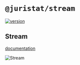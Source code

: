# `@juristat/stream`

[![version](https://img.shields.io/npm/v/@juristat/stream.svg?style=flat-square)](https://www.npmjs.com/package/@juristat/stream)

## Stream

[documentation](http://nivo.rocks/#/stream)

![Stream](./doc/stream.png)
